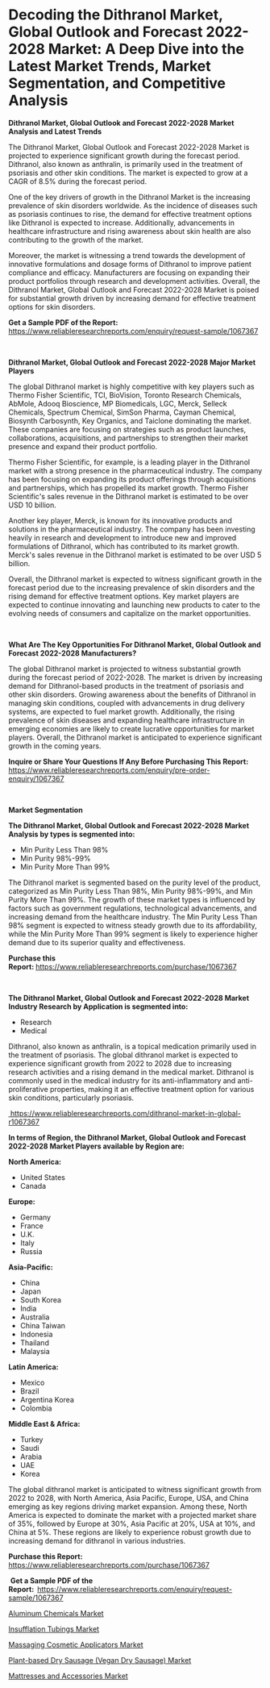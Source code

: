 <p><h1>Decoding the Dithranol Market, Global Outlook and Forecast 2022-2028 Market: A Deep Dive into the Latest Market Trends, Market Segmentation, and Competitive Analysis</h1></p><p><strong>Dithranol Market, Global Outlook and Forecast 2022-2028 Market Analysis and Latest Trends</strong></p>
<p><p>The Dithranol Market, Global Outlook and Forecast 2022-2028 Market is projected to experience significant growth during the forecast period. Dithranol, also known as anthralin, is primarily used in the treatment of psoriasis and other skin conditions. The market is expected to grow at a CAGR of 8.5% during the forecast period.</p><p>One of the key drivers of growth in the Dithranol Market is the increasing prevalence of skin disorders worldwide. As the incidence of diseases such as psoriasis continues to rise, the demand for effective treatment options like Dithranol is expected to increase. Additionally, advancements in healthcare infrastructure and rising awareness about skin health are also contributing to the growth of the market.</p><p>Moreover, the market is witnessing a trend towards the development of innovative formulations and dosage forms of Dithranol to improve patient compliance and efficacy. Manufacturers are focusing on expanding their product portfolios through research and development activities. Overall, the Dithranol Market, Global Outlook and Forecast 2022-2028 Market is poised for substantial growth driven by increasing demand for effective treatment options for skin disorders.</p></p>
<p><strong>Get a Sample PDF of the Report:&nbsp;</strong> <a href="https://www.reliableresearchreports.com/enquiry/request-sample/1067367">https://www.reliableresearchreports.com/enquiry/request-sample/1067367</a></p>
<p>&nbsp;</p>
<p><strong>Dithranol Market, Global Outlook and Forecast 2022-2028 Major Market Players</strong></p>
<p><p>The global Dithranol market is highly competitive with key players such as Thermo Fisher Scientific, TCI, BioVision, Toronto Research Chemicals, AbMole, Adooq Bioscience, MP Biomedicals, LGC, Merck, Selleck Chemicals, Spectrum Chemical, SimSon Pharma, Cayman Chemical, Biosynth Carbosynth, Key Organics, and Taiclone dominating the market. These companies are focusing on strategies such as product launches, collaborations, acquisitions, and partnerships to strengthen their market presence and expand their product portfolio.</p><p>Thermo Fisher Scientific, for example, is a leading player in the Dithranol market with a strong presence in the pharmaceutical industry. The company has been focusing on expanding its product offerings through acquisitions and partnerships, which has propelled its market growth. Thermo Fisher Scientific's sales revenue in the Dithranol market is estimated to be over USD 10 billion.</p><p>Another key player, Merck, is known for its innovative products and solutions in the pharmaceutical industry. The company has been investing heavily in research and development to introduce new and improved formulations of Dithranol, which has contributed to its market growth. Merck's sales revenue in the Dithranol market is estimated to be over USD 5 billion.</p><p>Overall, the Dithranol market is expected to witness significant growth in the forecast period due to the increasing prevalence of skin disorders and the rising demand for effective treatment options. Key market players are expected to continue innovating and launching new products to cater to the evolving needs of consumers and capitalize on the market opportunities.</p></p>
<p>&nbsp;</p>
<p><strong>What Are The Key Opportunities For Dithranol Market, Global Outlook and Forecast 2022-2028 Manufacturers?</strong></p>
<p><p>The global Dithranol market is projected to witness substantial growth during the forecast period of 2022-2028. The market is driven by increasing demand for Dithranol-based products in the treatment of psoriasis and other skin disorders. Growing awareness about the benefits of Dithranol in managing skin conditions, coupled with advancements in drug delivery systems, are expected to fuel market growth. Additionally, the rising prevalence of skin diseases and expanding healthcare infrastructure in emerging economies are likely to create lucrative opportunities for market players. Overall, the Dithranol market is anticipated to experience significant growth in the coming years.</p></p>
<p><strong>Inquire or Share Your Questions If Any Before Purchasing This Report:</strong> <a href="https://www.reliableresearchreports.com/enquiry/pre-order-enquiry/1067367">https://www.reliableresearchreports.com/enquiry/pre-order-enquiry/1067367</a></p>
<p>&nbsp;</p>
<p><strong>Market Segmentation</strong></p>
<p><strong>The Dithranol Market, Global Outlook and Forecast 2022-2028 Market Analysis by types is segmented into:</strong></p>
<p><ul><li>Min Purity Less Than 98%</li><li>Min Purity 98%-99%</li><li>Min Purity More Than 99%</li></ul></p>
<p><p>The Dithranol market is segmented based on the purity level of the product, categorized as Min Purity Less Than 98%, Min Purity 98%-99%, and Min Purity More Than 99%. The growth of these market types is influenced by factors such as government regulations, technological advancements, and increasing demand from the healthcare industry. The Min Purity Less Than 98% segment is expected to witness steady growth due to its affordability, while the Min Purity More Than 99% segment is likely to experience higher demand due to its superior quality and effectiveness.</p></p>
<p><strong>Purchase this Report:&nbsp;</strong><a href="https://www.reliableresearchreports.com/purchase/1067367">https://www.reliableresearchreports.com/purchase/1067367</a></p>
<p>&nbsp;</p>
<p><strong>The Dithranol Market, Global Outlook and Forecast 2022-2028 Market Industry Research by Application is segmented into:</strong></p>
<p><ul><li>Research</li><li>Medical</li></ul></p>
<p><p>Dithranol, also known as anthralin, is a topical medication primarily used in the treatment of psoriasis. The global dithranol market is expected to experience significant growth from 2022 to 2028 due to increasing research activities and a rising demand in the medical market. Dithranol is commonly used in the medical industry for its anti-inflammatory and anti-proliferative properties, making it an effective treatment option for various skin conditions, particularly psoriasis.</p></p>
<p><a href="https://www.reliableresearchreports.com/dithranol-market-in-global-r1067367">&nbsp;https://www.reliableresearchreports.com/dithranol-market-in-global-r1067367</a></p>
<p><strong>In terms of Region, the Dithranol Market, Global Outlook and Forecast 2022-2028 Market Players available by Region are:</strong></p>
<p>
    <p> <strong> North America: </strong>
        <ul>
            <li>United States</li>
            <li>Canada</li>
        </ul>
        </p> 
    <p> <strong> Europe: </strong>
        <ul>
            <li>Germany</li>
            <li>France</li>
            <li>U.K.</li>
            <li>Italy</li>
            <li>Russia</li>
        </ul>
        </p> 
    <p> <strong> Asia-Pacific: </strong>
        <ul>
            <li>China</li>
            <li>Japan</li>
            <li>South Korea</li>
            <li>India</li>
            <li>Australia</li>
            <li>China Taiwan</li>
            <li>Indonesia</li>
            <li>Thailand</li>
            <li>Malaysia</li>
        </ul>
        </p> 
    <p> <strong> Latin America: </strong>
        <ul>
            <li>Mexico</li>
            <li>Brazil</li>
            <li>Argentina Korea</li>
            <li>Colombia</li>
        </ul>
        </p> 
    <p> <strong> Middle East & Africa: </strong>
        <ul>
            <li>Turkey</li>
            <li>Saudi</li>
            <li>Arabia</li>
            <li>UAE</li>
            <li>Korea</li>
        </ul>
    </p>
    </p>
<p><p>The global dithranol market is anticipated to witness significant growth from 2022 to 2028, with North America, Asia Pacific, Europe, USA, and China emerging as key regions driving market expansion. Among these, North America is expected to dominate the market with a projected market share of 35%, followed by Europe at 30%, Asia Pacific at 20%, USA at 10%, and China at 5%. These regions are likely to experience robust growth due to increasing demand for dithranol in various industries.</p></p>
<p><strong>Purchase this Report: </strong><a href="https://www.reliableresearchreports.com/purchase/1067367">https://www.reliableresearchreports.com/purchase/1067367</a></p>
<p>&nbsp;<strong>Get a Sample PDF of the Report:&nbsp;&nbsp;</strong><a href="https://www.reliableresearchreports.com/enquiry/request-sample/1067367">https://www.reliableresearchreports.com/enquiry/request-sample/1067367</a></p>
<p><strong></strong></p>
<p><p><a href="https://www.linkedin.com/pulse/aluminum-chemicals-market-global-regional-analysis-focus-q17wf">Aluminum Chemicals Market</a></p><p><a href="https://www.linkedin.com/pulse/global-insufflation-tubings-market-exploring-share-trends-future-wve4f">Insufflation Tubings Market</a></p><p><a href="https://github.com/gulaimolin/Market-Research-Report-List-5/blob/main/massaging-cosmetic-applicators-market.md">Massaging Cosmetic Applicators Market</a></p><p><a href="https://medium.com/@susanwest38/plant-based-dry-sausage-vegan-dry-sausage-market-size-share-analysis-growth-trends-09e12455d0ce">Plant-based Dry Sausage (Vegan Dry Sausage) Market</a></p><p><a href="https://github.com/mauripalmi/Market-Research-Report-List-4/blob/main/mattresses-and-accessories-market.md">Mattresses and Accessories Market</a></p></p>